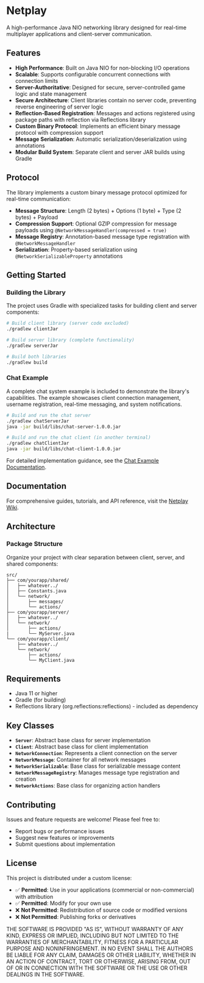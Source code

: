 # Netplay

A high-performance Java NIO networking library designed for real-time multiplayer applications and client-server communication.

## Features

- **High Performance**: Built on Java NIO for non-blocking I/O operations
- **Scalable**: Supports configurable concurrent connections with connection limits
- **Server-Authoritative**: Designed for secure, server-controlled game logic and state management
- **Secure Architecture**: Client libraries contain no server code, preventing reverse engineering of server logic
- **Reflection-Based Registration**: Messages and actions registered using package paths with reflection via Reflections library
- **Custom Binary Protocol**: Implements an efficient binary message protocol with compression support
- **Message Serialization**: Automatic serialization/deserialization using annotations
- **Modular Build System**: Separate client and server JAR builds using Gradle

## Protocol

The library implements a custom binary message protocol optimized for real-time communication:

- **Message Structure**: Length (2 bytes) + Options (1 byte) + Type (2 bytes) + Payload
- **Compression Support**: Optional GZIP compression for message payloads using `@NetworkMessageHandler(compressed = true)`
- **Message Registry**: Annotation-based message type registration with `@NetworkMessageHandler`
- **Serialization**: Property-based serialization using `@NetworkSerializableProperty` annotations

## Getting Started

### Building the Library

The project uses Gradle with specialized tasks for building client and server components:

```bash
# Build client library (server code excluded)
./gradlew clientJar

# Build server library (complete functionality)  
./gradlew serverJar

# Build both libraries
./gradlew build
```

### Chat Example

A complete chat system example is included to demonstrate the library's capabilities. The example showcases client connection management, username registration, real-time messaging, and system notifications.

```bash
# Build and run the chat server
./gradlew chatServerJar
java -jar build/libs/chat-server-1.0.0.jar

# Build and run the chat client (in another terminal)
./gradlew chatClientJar  
java -jar build/libs/chat-client-1.0.0.jar
```

For detailed implementation guidance, see the [Chat Example Documentation](https://github.com/nichnet/netplay/wiki/Chat-Example).

## Documentation

For comprehensive guides, tutorials, and API reference, visit the [Netplay Wiki](https://github.com/nichnet/netplay/wiki).

## Architecture

### Package Structure

Organize your project with clear separation between client, server, and shared components:

```
src/
├── com/yourapp/shared/
│   ├── whatever../
│   ├── Constants.java
│   └── network/
│       ├── messages/
│       └── actions/
├── com/yourapp/server/
│   ├── whatever../
│   └── network/
│       ├── actions/
|       └── MyServer.java
└── com/yourapp/client/
    ├── whatever../
    └── network/
        ├── actions/
        └── MyClient.java
```

## Requirements

- Java 11 or higher
- Gradle (for building)
- Reflections library (org.reflections:reflections) - included as dependency

## Key Classes

- **`Server`**: Abstract base class for server implementation
- **`Client`**: Abstract base class for client implementation  
- **`NetworkConnection`**: Represents a client connection on the server
- **`NetworkMessage`**: Container for all network messages
- **`NetworkSerializable`**: Base class for serializable message content
- **`NetworkMessageRegistry`**: Manages message type registration and creation
- **`NetworkActions`**: Base class for organizing action handlers

## Contributing

Issues and feature requests are welcome! Please feel free to:
- Report bugs or performance issues
- Suggest new features or improvements
- Submit questions about implementation

## License

This project is distributed under a custom license:

- ✅ **Permitted**: Use in your applications (commercial or non-commercial) with attribution
- ✅ **Permitted**: Modify for your own use
- ❌ **Not Permitted**: Redistribution of source code or modified versions
- ❌ **Not Permitted**: Publishing forks or derivatives

THE SOFTWARE IS PROVIDED "AS IS", WITHOUT WARRANTY OF ANY KIND, EXPRESS OR IMPLIED, INCLUDING BUT NOT LIMITED TO THE WARRANTIES OF MERCHANTABILITY, FITNESS FOR A PARTICULAR PURPOSE AND NONINFRINGEMENT. IN NO EVENT SHALL THE AUTHORS BE LIABLE FOR ANY CLAIM, DAMAGES OR OTHER LIABILITY, WHETHER IN AN ACTION OF CONTRACT, TORT OR OTHERWISE, ARISING FROM, OUT OF OR IN CONNECTION WITH THE SOFTWARE OR THE USE OR OTHER DEALINGS IN THE SOFTWARE.
